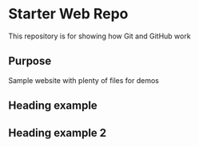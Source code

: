 # Starter Web Repo

This repository is for showing how Git and GitHub work

## Purpose

Sample website with plenty of files for demos

## Heading example

## Heading example 2